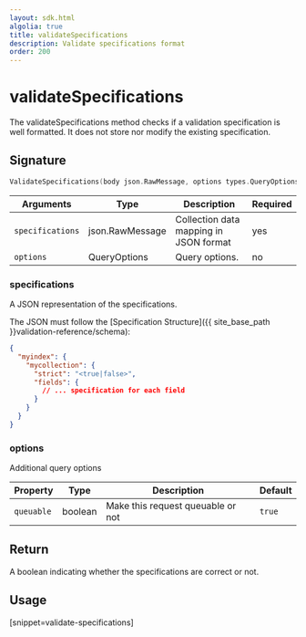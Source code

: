 ```yaml
---
layout: sdk.html
algolia: true
title: validateSpecifications
description: Validate specifications format
order: 200
---
```


# validateSpecifications

The validateSpecifications method checks if a validation specification is well formatted. It does not store nor modify the existing specification.  

## Signature

```go
ValidateSpecifications(body json.RawMessage, options types.QueryOptions) (bool, error)
```

| Arguments    | Type    | Description | Required
|--------------|---------|-------------|----------
| `specifications` | json.RawMessage | Collection data mapping in JSON format  | yes  |
| `options` | QueryOptions | Query options. | no       |

### **specifications**

A JSON representation of the specifications.  

The JSON must follow the [Specification Structure]({{ site_base_path }}validation-reference/schema):

```json
{
  "myindex": {
    "mycollection": {
      "strict": "<true|false>",
      "fields": {
        // ... specification for each field
      }
    }
  }
}
```

### **options**

Additional query options

| Property   | Type    | Description                       | Default |
| ---------- | ------- | --------------------------------- | ------- |
| `queuable` | boolean | Make this request queuable or not | `true`  |

## Return

A boolean indicating whether the specifications are correct or not.

## Usage

[snippet=validate-specifications]
